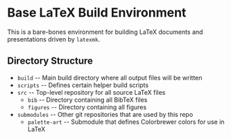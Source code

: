 # Base LaTeX Build Environment

This is a bare-bones environment for building LaTeX documents and
presentations driven by `latexmk`.

## Directory Structure

  * `build` -- Main build directory where all output files will be
    written
  * `scripts` -- Defines certain helper build scripts
  * `src` -- Top-level repository for all source LaTeX files
    * `bib` -- Directory containing all BibTeX files
    * `figures` -- Directory containing all figures
  * `submodules` -- Other git repositories that are used by this repo
    * `palette-art` -- Submodule that defines Colorbrewer colors for
      use in LaTeX

